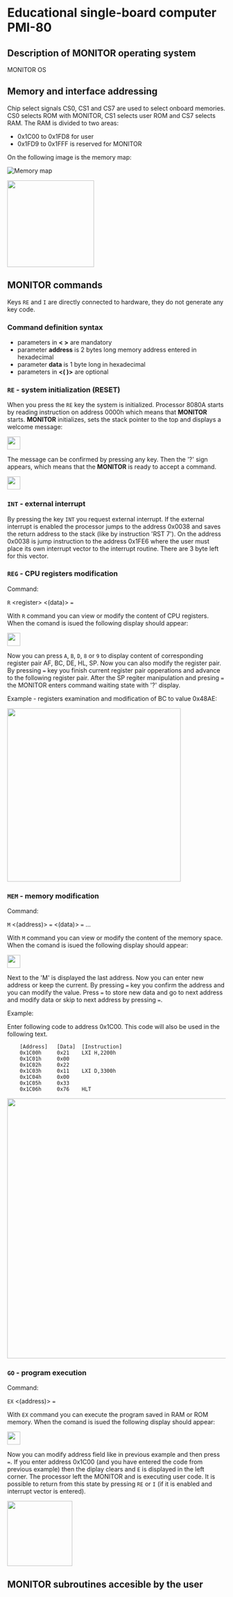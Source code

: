 # Educational single-board computer PMI-80

## Description of MONITOR operating system

MONITOR OS 

## Memory and interface addressing

Chip select signals CS0, CS1 and CS7 are used to select onboard memories. CS0 selects ROM with MONITOR, CS1 selects user ROM and CS7 selects RAM.
The RAM is divided to two areas:
 - 0x1C00 to 0x1FD8 for user
 - 0x1FD9 to 0x1FFF is reserved for MONITOR

On the following image is the memory map:

![Memory map](docs/memory_map.png)


<img src="docs/character_table.png" height="200" />


## MONITOR commands

Keys `RE` and `I` are directly connected to hardware, they do not generate any key code.

### Command  definition syntax

- parameters in **< >** are mandatory
- parameter **address** is 2 bytes long memory address entered in hexadecimal
- parameter **data** is 1 byte long in hexadecimal
- parameters in **<( )>** are optional

### `RE` - system initialization (RESET)
When you press the `RE` key the system is initialized. Processor 8080A starts by reading instruction on address 0000h which means that **MONITOR** starts. **MONITOR** initializes, sets the stack pointer to the top and displays a welcome message:

<!---
![Memory map](docs/display_init.png)
--->
<img src="docs/display_init.png" height="30" />


The message can be confirmed by pressing any key. Then the '?' sign appears, which means that the **MONITOR** is ready to accept a command.

<img src="docs/display_question_sign.png" height="30" />


### `INT` - external interrupt

By pressing the key `INT` you request external interrupt. If the external interrupt is enabled the processor jumps to the address 0x0038 and saves the return address to the stack (like by instruction 'RST 7').
On the address 0x0038 is jump instruction to the address 0x1FE6 where the user must place its own interrupt vector to the interrupt routine. There are 3 byte left for this vector.

### `REG` - CPU registers modification

Command:

`R` \<register\> <(data)> `=`

With `R` command you can view or modify the content of CPU registers. When the comand is isued the following display should appear:

<img src="docs/display_reg_sign.png" height="30" />

Now you can press `A`, `B`, `D`, `8` or `9` to display content of corresponding register pair AF, BC, DE, HL, SP. Now you can also modify the register pair. By pressing `=` key you finish current register pair opperations and advance to the following register pair. After the SP regiter manipulation and presing `=` the MONITOR enters command waiting state with '?' display.

Example - registers examination and modification of BC to value 0x48AE:

<img src="docs/display_example_reg.png" height="400" />

### `MEM` - memory modification

Command:

`M` \<(address)\> `=` <(data)> `=` ...

With `M` command you can view or modify the content of the memory space. When the comand is isued the following display should appear:

<img src="docs/display_mem_sign.png" height="30" />

Next to the 'M' is displayed the last address. Now you can enter new address or keep the current. By pressing `=` key you confirm the address and you can modify the value. Press `=` to store new data and go to next address and modify data or skip to next address by pressing `=`.

Example:

Enter following code to address 0x1C00. This code will also be used in the following text.

```none
	[Address]	[Data]	[Instruction]
	0x1C00h		0x21	LXI H,2200h
	0x1C01h		0x00
	0x1C02h		0x22	
	0x1C03h		0x11	LXI D,3300h
	0x1C04h		0x00
	0x1C05h		0x33
	0x1C06h		0x76	HLT
```


<img src="docs/display_example_mem.png" height="600" />

### `GO` - program execution

Command:

`EX` \<(address)\> `=`

With `EX` command you can execute the program saved in RAM or ROM memory. When the comand is isued the following display should appear:

<img src="docs/display_ex_sign.png" height="30" />

Now you can modify address field like in previous example and then press `=`. 
If you enter address 0x1C00 (and you have entered the code from previous example) then the diplay clears and `E` is displayed in the left corner. The processor left the MONITOR and is executing user code. It is possible to return from this state by pressing `RE` or `I` (if it is enabled and interrupt vector is entered). 

<img src="docs/display_example_ex.png" height="150" />

## MONITOR subroutines accesible by the user
